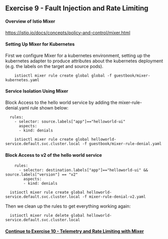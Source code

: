 ## Exercise 9 - Fault Injection and Rate Limiting

#### Overview of Istio Mixer

https://istio.io/docs/concepts/policy-and-control/mixer.html

#### Setting Up Mixer for Kubernetes

First we configure Mixer for a kubernetes environment, setting up the kubernetes adapter to produce attributes about the kubernetes deployment (e.g. the labels on the target and source pods).

```
    istioctl mixer rule create global global -f guestbook/mixer-kubernetes.yaml
```

#### Service Isolation Using Mixer

Block Access to the hello world service by adding the mixer-rule-denial.yaml rule shown below:

```
  rules:
    - selector: source.labels["app"]=="helloworld-ui"
      aspects:
      - kind: denials
```

```
    istioctl mixer rule create global helloworld-service.default.svc.cluster.local -f guestbook/mixer-rule-denial.yaml
```

#### Block Access to v2 of the hello world service

```
    rules:
      - selector: destination.labels["app"]=="helloworld-ui" && source.labels["version"] == "v2"
        aspects:
        - kind: denials
```

```
  istioctl mixer rule create global helloworld-service.default.svc.cluster.local -f mixer-rule-denial-v2.yaml
```

Then we clean up the rules to get everything working again:

```
  istioctl mixer rule delete global helloworld-service.default.svc.cluster.local
```

#### [Continue to Exercise 10 - Telemetry and Rate Limiting with Mixer](../exercise-10/README.md)
